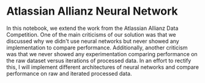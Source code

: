 # Atlassian Allianz Neural Network

In this notebook, we extend the work from the Atlassian Allianz Data Competition. One of the main criticisms of our solution was that we discussed why we didn't use neural networks but never showed any implementation to compare performance. Additionally, another criticism was that we never showed any experimentation comparing performance on the raw dataset versus iterations of processed data. In an effort to rectify this, I will implement different architectures of neural networks and compare performance on raw and iterated processed data.


